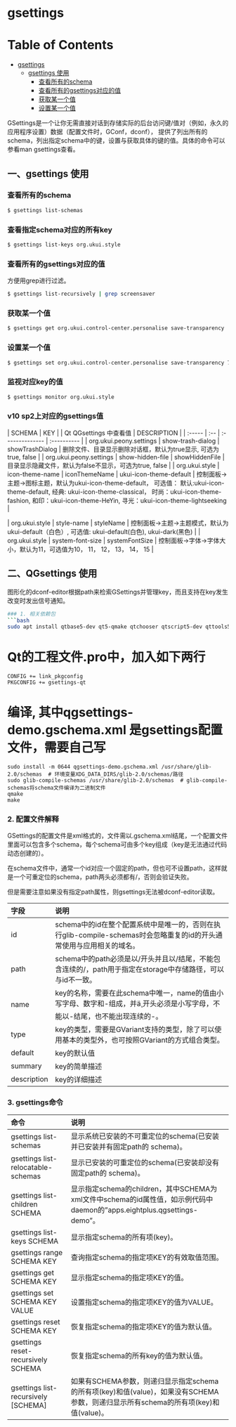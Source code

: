 # gsettings
Table of Contents
=================

* [gsettings](#gsettings)
   * [gsettings 使用](#gsettings-使用)
      * [查看所有的schema](#查看所有的schema)
      * [查看所有的gsettings对应的值](#查看所有的gsettings对应的值)
      * [获取某一个值](#获取某一个值)
      * [设置某一个值](#设置某一个值)

GSettings是一个让你无需直接对话到存储实际的后台访问键/值对（例如，永久的应用程序设置）数据（配置文件时，GConf，dconf），
提供了列出所有的schema，列出指定schema中的键，设置与获取具体的键的值。具体的命令可以参看man gsettings查看。

## 一、gsettings 使用
### 查看所有的schema
```bash
$ gsettings list-schemas
```

### 查看指定schema对应的所有key
```bash
$ gsettings list-keys org.ukui.style
```

### 查看所有的gsettings对应的值
方便用grep进行过滤。
```bash
$ gsettings list-recursively | grep screensaver
```

### 获取某一个值
```bash
$ gsettings get org.ukui.control-center.personalise save-transparency
```

### 设置某一个值
```bash
$ gsettings set org.ukui.control-center.personalise save-transparency 75
```

### 监视对应key的值
```bash
$ gsettings monitor org.ukui.style
```

### v10 sp2上对应的gsettings值
| SCHEMA | KEY | | Qt QGsettings 中查看值 | DESCRIPTION |
| :----- | :-- | :-------------- | :---------- |
| org.ukui.peony.settings | show-trash-dialog | showTrashDialog | 删除文件、目录显示删除对话框，默认为true显示, 可选为true, false |
| org.ukui.peony.settings | show-hidden-file | showHiddenFile | 目录显示隐藏文件，默认为false不显示，可选为true, false |
| org.ukui.style | icon-theme-name | iconThemeName | ukui-icon-theme-default | 控制面板->主题->图标主题，默认为ukui-icon-theme-default，
        可选值： 默认:ukui-icon-theme-default, 经典: ukui-icon-theme-classical， 时尚：ukui-icon-theme-fashion, 和印：ukui-icon-theme-HeYin, 寻光：ukui-icon-theme-lightseeking |

| org.ukui.style | style-name | styleName | 控制面板->主题->主题模式，默认为ukui-default（白色）, 可选值: ukui-default(白色), ukui-dark(黑色) |
| org.ukui.style | system-font-size | systemFontSize | 控制面板->字体->字体大小，默认为11，可选值为10， 11， 12， 13， 14， 15 |


## 二、QGsettings 使用

图形化的dconf-editor根据path来检索GSettings并管理key，而且支持在key发生改变时发出信号通知。

```bash
### 1. 相关依赖包
```bash
sudo apt install qtbase5-dev qt5-qmake qtchooser qtscript5-dev qttools5-dev-tools qtbase5-dev-tools libgsettings-qt-dev dconf-editor devhelp
```

# Qt的工程文件.pro中，加入如下两行
```shell
CONFIG += link_pkgconfig
PKGCONFIG += gsettings-qt
```

# 编译, 其中qgsettings-demo.gschema.xml 是gsettings配置文件，需要自己写
```shell
sudo install -m 0644 qgsettings-demo.gschema.xml /usr/share/glib-2.0/schemas  # 环境变量XDG_DATA_DIRS/glib-2.0/schemas/路径
sudo glib-compile-schemas /usr/share/glib-2.0/schemas  # glib-compile-schemas将schema文件编译为二进制文件
qmake
make
```

### 2. 配置文件解释

GSettings的配置文件是xml格式的，文件需以.gschema.xml结尾，一个配置文件里面可以包含多个schema，每个schema可由多个key组成（key是无法通过代码动态创建的）。

在schema文件中，通常一个id对应一个固定的path，但也可不设置path，这样就是一个可重定位的schema，path两头必须都有/，否则会验证失败。

但是需要注意如果没有指定path属性，则gsettings无法被dconf-editor读取。

| 字段        | 说明                                                         |
| :---------- | :----------------------------------------------------------- |
| id          | schema中的id在整个配置系统中是唯一的，否则在执行glib-compile-schemas时会忽略重复的id的开头通常使用与应用相关的域名。 |
| path        | schema中的path必须是以/开头并且以/结尾，不能包含连续的/，path用于指定在storage中存储路径，可以与id不一致。 |
| name        | key的名称，需要在此schema中唯一，name的值由小写字母、数字和-组成，并ä¸开头必须是小写字母，不能以-结尾，也不能出现连续的-。 |
| type        | key的类型，需要是GVariant支持的类型，除了可以使用基本的类型外，也可按照GVariant的方式组合类型。 |
| default     | key的默认值                                                  |
| summary     | key的简单描述                                                |
| description | key的详细描述                                                |



### 3. gsettings命令

| 命令                                | 说明                                                         |
| :---------------------------------- | :----------------------------------------------------------- |
| gsettings list-schemas              | 显示系统已安装的不可重定位的schema(已安装并已安装并有固定path的 schema)。 |
| gsettings list-relocatable-schemas  | 显示已安装的可重定位的schema(已安装却没有固定path的 schema)。 |
| gsettings list-children SCHEMA      | 显示指定schema的children，其中SCHEMA为xml文件中schema的id属性值，如示例代码中daemon的”apps.eightplus.qgsettings-demo”。 |
| gsettings list-keys SCHEMA          | 显示指定schema的所有项(key)。                                |
| gsettings range SCHEMA KEY          | 查询指定schema的指定项KEY的有效取值范围。                    |
| gsettings get SCHEMA KEY            | 显示指定schema的指定项KEY的值。                              |
| gsettings set SCHEMA KEY VALUE      | 设置指定schema的指定项KEY的值为VALUE。                       |
| gsettings reset SCHEMA KEY          | 恢复指定schema的指定项KEY的值为默认值。                      |
| gsettings reset-recursively SCHEMA  | 恢复指定schema的所有key的值为默认值。                        |
| gsettings list-recursively [SCHEMA] | 如果有SCHEMA参数，则递归显示指定schema的所有项(key)和值(value)，如果没有SCHEMA参数，则递归显示所有schema的所有项(key)和值(value)。 |


